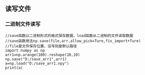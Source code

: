 ## 读写文件
### 二进制文件读写
    //save函数以二进制形式的格式保存数据，load函数从二进制的文件读取数据
    //save函数用法np.save(file,arr,allow_pick=Ture,fix_import+Ture)
    //file是文件保存位置，没写则是默认路径
    import numpy as np
    arr1=np.arange(100).reshape(10,10)
    np.save("D:/save_arr1",arr1)
    a=np.load("D:/save_arr1.npy")
    print(a)


    
    
    
    
    
    
    
    
    
    
    
    
    
    
    
    
    
    
